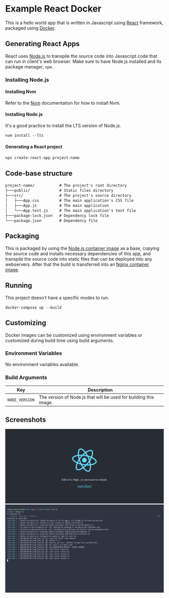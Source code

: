 # Example React Docker

This is a hello world app that is written in Javascript using [React](https://reactjs.org/) framework, packaged using [Docker](https://www.docker.com/).

## Generating React Apps

React uses [Node.js](https://nodejs.org/) to transpile the source code into Javascript code that can run in client's web browser. Make sure to have Node.js installed and its package manager, `npm`.

### Installing Node.js

#### Installing Nvm

Refer to the [Nvm](https://github.com/nvm-sh/nvm#install--update-script) documentation for how to install Nvm.

#### Installing Node.js

It's a good practice to install the LTS version of Node.js.

```
nvm install --lts
```

#### Generating a React project

```
npx create-react-app project-name
```

## Code-base structure

```
project-name/           # The project's root directory
├───public/             # Static files directory
├───src/                # The project's source directory
│   ├───App.css         # The main application's CSS file
│   ├───App.js          # The main application
│   └───App.test.js     # The main application's test file
├───package-lock.json   # Dependency lock file
└───package.json        # Dependency file
```

## Packaging

This is packaged by using the [Node.js container image](https://hub.docker.com/_/node) as a base, copying the source code and installs necessary dependencies of this app, and transpile the source code into static files that can be deployed into any webservers. After that the build is transferred into an [Nginx container image](https://hub.docker.com/_/nginx).

## Running

This project doesn't have a specific modes to run.

```
docker-compose up --build
```

## Customizing

Docker images can be customized using environment variables or customized during build time using build arguments.

### Environment Variables

No environment variables available.

### Build Arguments

| Key | Description |
| --- | --- |
| `NODE_VERSION` | The version of Node.js that will be used for building this image. |

## Screenshots

![Hello](.assets/react_hello.png)
![Docker logs](.assets/react_logs.png)